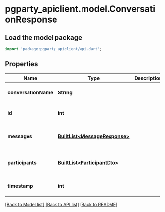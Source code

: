 # pgparty_apiclient.model.ConversationResponse

## Load the model package
```dart
import 'package:pgparty_apiclient/api.dart';
```

## Properties
Name | Type | Description | Notes
------------ | ------------- | ------------- | -------------
**conversationName** | **String** |  | [optional] [default to null]
**id** | **int** |  | [optional] [default to null]
**messages** | [**BuiltList&lt;MessageResponse&gt;**](MessageResponse.md) |  | [optional] [default to const []]
**participants** | [**BuiltList&lt;ParticipantDto&gt;**](ParticipantDto.md) |  | [optional] [default to const []]
**timestamp** | **int** |  | [optional] [default to null]

[[Back to Model list]](../README.md#documentation-for-models) [[Back to API list]](../README.md#documentation-for-api-endpoints) [[Back to README]](../README.md)


